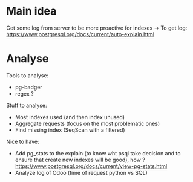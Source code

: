 # Main idea

Get some log from server to be more proactive for indexes
-> To get log: https://www.postgresql.org/docs/current/auto-explain.html

# Analyse

Tools to analyse:
- pg-badger
- regex ?

Stuff to analyse:
- Most indexes used (and then index unused)
- Aggregate requests (focus on the most problematic ones)
- Find missing index (SeqScan with a filtered)

Nice to have:
- Add pg_stats to the explain (to know wht psql take decision and to ensure that create new indexes will be good), how ? https://www.postgresql.org/docs/current/view-pg-stats.html
- Analyze log of Odoo (time of request python vs SQL)

